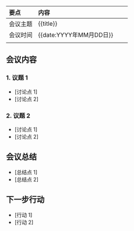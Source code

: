 
| 要点   | 内容                   |     |     |
| :--- | :------------------- | :-- | --- |
| 会议主题 | {{title}}            |     |     |
| 会议时间 | {{date:YYYY年MM月DD日}} |     |     |
|      |                      |     |     |

## 会议内容
### 1. 议题 1
- [讨论点 1]
- [讨论点 2]

### 2. 议题 2
- [讨论点 1]
- [讨论点 2]

## 会议总结
- [总结点 1]
- [总结点 2]

## 下一步行动
- [行动 1]
- [行动 2]